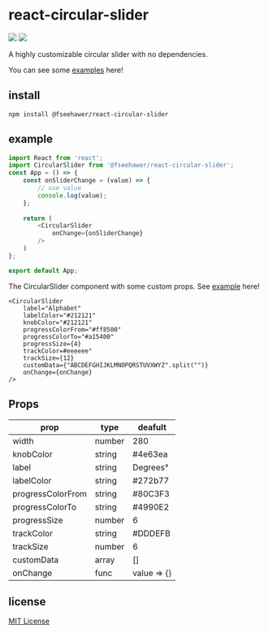 # react-circular-slider

![](https://img.shields.io/badge/version-1.0.7-green.svg) ![](https://img.shields.io/badge/license-MIT-blue.svg)

A highly customizable circular slider with no dependencies. 

You can see some [examples](https://fseehawer.github.io/react-circular-slider/) here!

## install

```
npm install @fseehawer/react-circular-slider
```

## example

```javascript
import React from 'react';
import CircularSlider from '@fseehawer/react-circular-slider';
const App = () => {
    const onSliderChange = (value) => {
        // use value
        console.log(value);
    };
    
    return (
        <CircularSlider
            onChange={onSliderChange}
        />
    )
};

export default App;
```

The CircularSlider component with some custom props. See [example](https://fseehawer.github.io/react-circular-slider/) here!

```
<CircularSlider
    label="Alphabet"
    labelColor="#212121"
    knobColor="#212121"
    progressColorFrom="#ff8500"
    progressColorTo="#a15400"
    progressSize={4}
    trackColor=#eeeeee"
    trackSize={12}
    customData={"ABCDEFGHIJKLMNOPQRSTUVXWYZ".split("")}
    onChange={onChange}
/>
```

## Props

prop             | type   | deafult
-----------------|--------|--------
width            | number | 280
knobColor        | string | #4e63ea
label            | string | Degrees°
labelColor       | string | #272b77
progressColorFrom| string | #80C3F3
progressColorTo  | string | #4990E2
progressSize     | number | 6
trackColor       | string | #DDDEFB
trackSize        | number | 6
customData       | array  | []
onChange         | func   | value => {}


## license

[MIT License](https://opensource.org/licenses/MIT)
